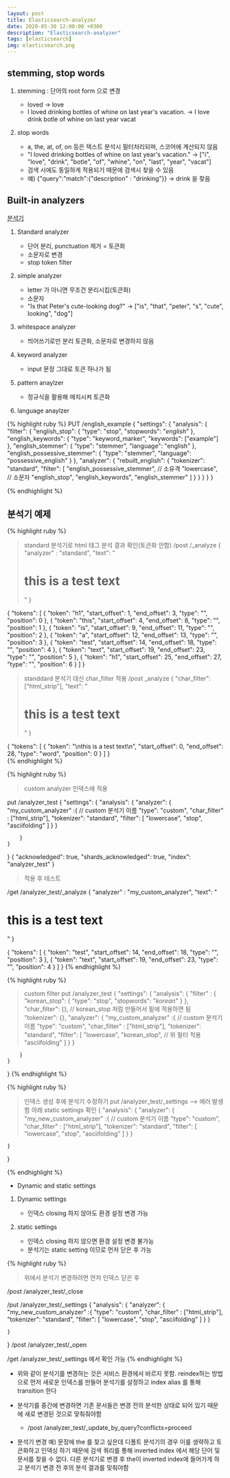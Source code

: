 ```yaml
---
layout: post
title: Elasticsearch-analyzer
date: 2020-05-30 12:00:00 +0300
description: "Elasticsearch-analyzer"
tags: [elasticsearch]
img: elasticsearch.png
---
```


## stemming, stop words

1. stemming : 단어의 root form 으로 변경
    * loved -> love
    * I loved drinking bottles of whine on last year's vacation. -> I love drink botle of whine on last year vacat

2. stop words
    * a, the, at, of, on 등은 텍스트 분석시 필터처리되며, 스코어에 계산되지 않음
    * "I loved drinking bottles of whine on last year's vacation." -> ["i", "love", "drink", "botle", "of", "whine", "on", "last", "year", "vacat"]
    * 검색 시에도 동일하게 적용되기 때문에 검색시 찾을 수 있음
    * 예) {"query":"match":{"description" : "drinking"}} -> drink 을 찾음


## Built-in analyzers
[분석기][분석기]

1. Standard analyzer
    * 단어 분리, punctuation 제거 = 토큰화
    * 소문자로 변경
    * stop token filter

2. simple analyzer
    * letter 가 아니면 무조건 분리시킴(토큰화)
    * 소문자
    * "Is that Peter's cute-looking dog?" -> ["is", "that", "peter", "s", "cute", looking", "dog"]

3. whitespace analyzer
    * 띄어쓰기로만 분리 토큰화, 소문자로 변경하지 않음

4. keyword analyzer
    * input 문장 그대로 토큰 하나가 됨

5. pattern anaylzer
    * 정규식을 활용해 매치시켜 토큰화

6. language anaylzer

{% highlight ruby %}
PUT /english_example
{
    "settings": {
        "analysis": {
        "filter": {
            "english_stop": {
            "type":       "stop",
            "stopwords":  "_english_" 
            },
            "english_keywords": {
            "type":       "keyword_marker",
            "keywords":   ["example"] 
            },
            "english_stemmer": {
            "type":       "stemmer",
            "language":   "english"
            },
            "english_possessive_stemmer": {
            "type":       "stemmer",
            "language":   "possessive_english"
            }
        },
        "analyzer": {
            "rebuilt_english": {
                "tokenizer":  "standard",
                "filter": [
                    "english_possessive_stemmer",   // 소유격
                    "lowercase",                    // 소문자
                    "english_stop",
                    "english_keywords",
                    "english_stemmer"
                    ]
                }
            }
        }
    }
}
    
{% endhighlight %}

## 분석기 예제

{% highlight ruby %}
> standard 분석기로 html 태그 분석 결과 확인(토큰화 안함)
/post /_analyze
{
    "analyzer" : "standard",
    "text": "<h1>this is a test text</h1>"
}

{
    "tokens": [
        {
            "token": "h1",
            "start_offset": 1,
            "end_offset": 3,
            "type": "<ALPHANUM>",
            "position": 0
        },
        {
            "token": "this",
            "start_offset": 4,
            "end_offset": 8,
            "type": "<ALPHANUM>",
            "position": 1
        },
        {
            "token": "is",
            "start_offset": 9,
            "end_offset": 11,
            "type": "<ALPHANUM>",
            "position": 2
        },
        {
            "token": "a",
            "start_offset": 12,
            "end_offset": 13,
            "type": "<ALPHANUM>",
            "position": 3
        },
        {
            "token": "test",
            "start_offset": 14,
            "end_offset": 18,
            "type": "<ALPHANUM>",
            "position": 4
        },
        {
            "token": "text",
            "start_offset": 19,
            "end_offset": 23,
            "type": "<ALPHANUM>",
            "position": 5
        },
        {
            "token": "h1",
            "start_offset": 25,
            "end_offset": 27,
            "type": "<ALPHANUM>",
            "position": 6
        }
    ]
}
> standdard 분석기 대신 char_filter 적용
/post _analyze
{
    "char_filter": ["html_strip"],
    "text": "<h1>this is a test text</h1>"
}

{
    "tokens": [
        {
            "token": "\nthis is a test text\n",
            "start_offset": 0,
            "end_offset": 28,
            "type": "word",
            "position": 0
        }
    ]
}  
{% endhighlight %}



{% highlight ruby %}
> custom analyzer  인덱스에 적용

put /analyzer_test
{
    "settings": {
        "analysis": {
            "analyzer": {
                "my_custom_analyzer" :{   // custom 분석기 이름
                    "type": "custom",
                    "char_filter" : ["html_strip"],
                    "tokenizer": "standard",
                    "filter": [
                        "lowercase",
                        "stop",
                        "asciifolding"
                    ]
                }
            }

        }
    }
}
{
    "acknowledged": true,
    "shards_acknowledged": true,
    "index": "analyzer_test"
}

> 적용 후 테스트

/get /analyzer_test/_analyze
{
	"analyzer" : "my_custom_analyzer",
    "text": "<h1>this is a test text</h1>"
}

{
    "tokens": [
        {
            "token": "test",
            "start_offset": 14,
            "end_offset": 18,
            "type": "<ALPHANUM>",
            "position": 3
        },
        {
            "token": "text",
            "start_offset": 19,
            "end_offset": 23,
            "type": "<ALPHANUM>",
            "position": 4
        }
    ]
}
{% endhighlight %}



{% highlight ruby %}
> custom filter 
put /analyzer_test
{
    "settings": {
        "analysis": {
            "filter" : {
                "korean_stop": {
                    "type": "stop",
                    "stopwords": "_korean_"
                }
            },
            "char_filter": {},   // korean_stop 처럼 만들어서 밑에 적용하면 됨
            "tokenizer": {},
            "analyzer": {
                "my_custom_analyzer" :{   // custom 분석기 이름
                    "type": "custom",
                    "char_filter" : ["html_strip"],
                    "tokenizer": "standard",
                    "filter": [
                        "lowercase",
                        "korean_stop",   // 위 필터 적용 
                        "asciifolding"
                    ]
                }
            }

        }
    }
}
{% endhighlight %}



{% highlight ruby %}
> 인덱스 생성 후에 분석기 수정하기
put /analyzer_test/_settings  --> 에러 발생함 아래 static settings 확인
{
    "analysis": {
        "analyzer": {
            "my_new_custom_analyzer" :{   // custom 분석기 이름
                "type": "custom",
                "char_filter" : ["html_strip"],
                "tokenizer": "standard",
                "filter": [
                    "lowercase",
                    "stop",
                    "asciifolding"
                ]
            }
        }

    }
}

{% endhighlight %}


* Dynamic and static settings
1. Dynamic settings
    * 인덱스 closing 하지 않아도 환경 설정 변경 가능

2. static settings
    * 인덱스 closing 하지 않으면 환경 설정 변경 불가능
    * 분석기는 static setting 이므로 먼저 닫은 후 가능
  


{% highlight ruby %}
  
> 위에서 분석기 변경하려면 먼저 인덱스 닫은 후

/post /analyzer_test/_close

/put /analyzer_test/_settings
{
    "analysis": {
        "analyzer": {
            "my_new_custom_analyzer" :{
                "type": "custom",
                "char_filter" : ["html_strip"],
                "tokenizer": "standard",
                "filter": [
                    "lowercase",
                    "stop",
                    "asciifolding"
                ]
            }
        }

    }
}
/post /analyzer_test/_open

/get /analyzer_test/_settings 에서 확인 가능
{% endhighlight %}

* 위와 같이 분석기를 변경하는 것은 서비스 환경에서 바르지 못함. reindex하는 방법으로 먼저 새로운 인덱스를 만들어 분석기를 설정하고 index alias 를 통해 transition 한다


* 분석기를 중간에 변경하면 기존 문서들은 변경 전의 분석한 상태로 되어 있기  때문에 새로 변경된 것으로 맞춰줘야함
    * /post /analyzer_test/_update_by_query?conflicts=proceed
* 분석기 변경 예) 문장에 the 를 찾고 싶은데 디폴트 분석기의 경우 이를 생략하고 토큰화하고 인덱싱 하기 때문에 검색 쿼리를 통해 inverted index 에서 해당 단어 및 문서를 찾을 수 없다. 다른 분석기로 변경 후 the이  inverted index에 들어가게 하고 분석기 변경 전 후의 분석 결과를 맞춰야함


[분석기]: https://www.elastic.co/guide/en/elasticsearch/reference/current/analysis-analyzers.html